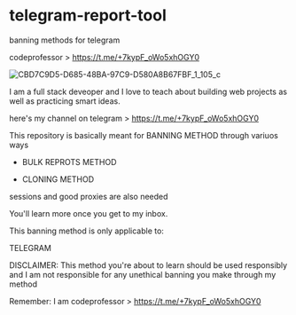 # telegram-report-tool
banning methods for telegram

codeprofessor > https://t.me/+7kypF_oWo5xhOGY0

![CBD7C9D5-D685-48BA-97C9-D580A8B67FBF_1_105_c](https://github.com/code-professor/telegram-report-tool/assets/163318281/d8aae639-d582-4f3d-8264-c9b5d8a53532)

I am a full stack deveoper and I love to teach about building web projects as well as practicing smart ideas.

here's my channel on telegram > https://t.me/+7kypF_oWo5xhOGY0

This repository is basically meant for BANNING METHOD through variuos ways

- BULK REPROTS METHOD

- CLONING METHOD

sessions and good proxies are also needed

You'll learn more once you get to my inbox.

This banning method is only applicable to:

TELEGRAM

DISCLAIMER: This method you're about to learn should be used responsibly and I am not responsible for any unethical banning you make through my method

Remember: I am codeprofessor > https://t.me/+7kypF_oWo5xhOGY0
